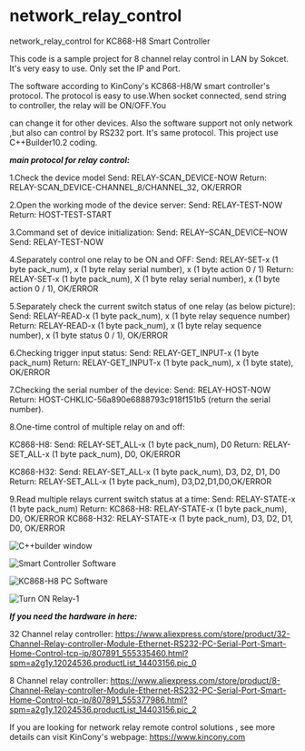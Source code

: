 # network_relay_control
network_relay_control for KC868-H8 Smart Controller

This code is a sample project for 8 channel relay control in LAN by Sokcet. It's very easy to use. Only set the IP and Port.

The software according to KinCony's KC868-H8/W smart controller's protocol. The protocol is easy to use.When socket connected, send string to controller, the relay will be ON/OFF.You 

can change it for other devices. Also the software support not only network ,but also can control by RS232 port. It's same protocol. This project use C++Builder10.2 coding.


***main protocol for relay control:***

1.Check the device model
Send: RELAY-SCAN_DEVICE-NOW
Return: RELAY-SCAN_DEVICE-CHANNEL_8/CHANNEL_32, OK/ERROR

2.Open the working mode of the device server:
Send: RELAY-TEST-NOW
Return: HOST-TEST-START

3.Command set of device initialization:
Send: RELAY–SCAN_DEVICE–NOW
Send: RELAY-TEST-NOW

4.Separately control one relay to be ON and OFF:
Send: RELAY-SET-x (1 byte pack_num), x (1 byte relay serial number), x (1 byte action 0 / 1) Return: RELAY-SET-x (1 byte pack_num), X (1 byte relay serial number), x (1 byte action 0 / 1), OK/ERROR

5.Separately check the current switch status of one relay (as below picture):
Send: RELAY-READ-x (1 byte pack_num), x (1 byte relay sequence number)
Return: RELAY-READ-x (1 byte pack_num), x (1 byte relay sequence number), x (1 byte status 0 / 1), OK/ERROR

6.Checking trigger input status:
Send: RELAY-GET_INPUT-x (1 byte pack_num)
Return: RELAY-GET_INPUT-x (1 byte pack_num), x (1 byte state), OK/ERROR

7.Checking the serial number of the device:
Send: RELAY-HOST-NOW
Return: HOST-CHKLIC-56a890e6888793c918f151b5 (return the serial number).

8.One-time control of multiple relay on and off:

KC868-H8:
Send: RELAY-SET_ALL-x (1 byte pack_num), D0
Return: RELAY-SET_ALL-x (1 byte pack_num), D0, OK/ERROR

KC868-H32:
Send: RELAY-SET_ALL-x (1 byte pack_num), D3, D2, D1, D0
Return: RELAY-SET_ALL-x (1 byte pack_num), D3,D2,D1,D0,OK/ERROR

9.Read multiple relays current switch status at a time:
Send: RELAY-STATE-x (1 byte pack_num)
Return:
KC868-H8: RELAY-STATE-x (1 byte pack_num), D0, OK/ERROR
KC868-H32: RELAY-STATE-x (1 byte pack_num), D3, D2, D1, D0, OK/ERROR

![C++builder window](https://ae01.alicdn.com/kf/HTB1f9L8aIfrK1Rjy1Xdq6yemFXaF.jpg)

![Smart Controller Software](https://ae01.alicdn.com/kf/HTB1s3T9aLfsK1RjSszgq6yXzpXaf.jpg)

![KC868-H8 PC Software](https://ae01.alicdn.com/kf/HTB1uUn2aIfrK1Rjy0Fmq6xhEXXaM.jpg)

![Turn ON Relay-1](https://www.kincony.com/wp-content/uploads/2019/03/7-open-light.jpg)

***If you need the hardware in here:***

32 Channel relay controller: https://www.aliexpress.com/store/product/32-Channel-Relay-controller-Module-Ethernet-RS232-PC-Serial-Port-Smart-Home-Control-tcp-ip/807891_555335460.html?spm=a2g1y.12024536.productList_14403156.pic_0

8 Channel relay controller: https://www.aliexpress.com/store/product/8-Channel-Relay-controller-Module-Ethernet-RS232-PC-Serial-Port-Smart-Home-Control-tcp-ip/807891_555377986.html?spm=a2g1y.12024536.productList_14403156.pic_2

If you are looking for network relay remote control solutions , see more details can visit KinCony's webpage: https://www.kincony.com
